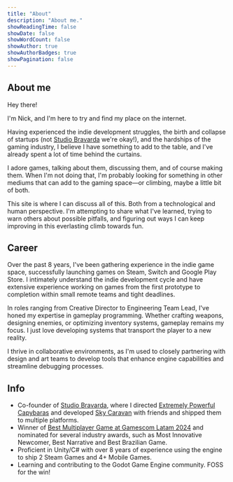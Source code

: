 ```yaml
---
title: "About"
description: "About me."
showReadingTime: false
showDate: false
showWordCount: false
showAuthor: true
showAuthorBadges: true
showPagination: false
---
```

## About me

Hey there!

I'm Nick, and I'm here to try and find my place on the internet. 

Having experienced the indie development struggles, the birth and collapse of startups (not [Studio Bravarda](studiobravarda.com) we're okay!), and the hardships of the gaming industry, I believe I have something to add to the table, and I've already spent a lot of time behind the curtains.

I adore games, talking about them, discussing them, and of course making them. When I'm not doing that, I'm probably looking for something in other mediums that can add to the gaming space—or climbing, maybe a little bit of both. 

This site is where I can discuss all of this. Both from a technological and human perspective. I'm attempting to share what I've learned, trying to warn others about possible pitfalls, and figuring out ways I can keep improving in this everlasting climb towards fun.

## Career

Over the past 8 years, I've been gathering experience in the indie game space, successfully launching games on Steam, Switch and Google Play Store. I intimately understand the indie development cycle and have extensive experience working on games from the first prototype to completion within small remote teams and tight deadlines.

In roles ranging from Creative Director to Engineering Team Lead, I've honed my expertise in gameplay programming. Whether crafting weapons, designing enemies, or optimizing inventory systems, gameplay remains my focus. I just love developing systems that transport the player to a new reality.

I thrive in collaborative environments, as I'm used to closely partnering with design and art teams to develop tools that enhance engine capabilities and streamline debugging processes.

## Info

- Co-founder of [Studio Bravarda](studiobravarda.com), where I directed [Extremely Powerful Capybaras](http://nickleme/projects/extremely-powerful-capybaras/) and developed [Sky Caravan](http://nickleme/projects/sky-caravan/) with friends and shipped them to multiple platforms.
- Winner of [Best Multiplayer Game at Gamescom Latam 2024](https://latam.gamescom.global/en/winners/) and nominated for several industry awards, such as Most Innovative Newcomer, Best Narrative and Best Brazilian Game.
- Proficient in Unity/C# with over 8 years of experience using the engine to ship 2 Steam Games and 4+ Mobile Games.
- Learning and contributing to the Godot Game Engine community. FOSS for the win!